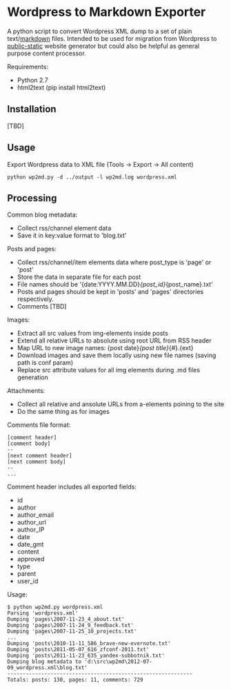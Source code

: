 # Wordpress to Markdown Exporter

A python script to convert Wordpress XML dump to a set of plain text/[markdown](http://daringfireball.net/projects/markdown) files. Intended to be used for migration from Wordpress to [public-static](http://github.com/dreikanter/public-static) website generator but could also be helpful as general purpose content processor.

Requirements:

* Python 2.7
* html2text (pip install html2text)

## Installation

[TBD]

## Usage

Export Wordpress data to XML file (Tools → Export → All content)

	python wp2md.py -d ../output -l wp2md.log wordpress.xml

## Processing

Common blog metadata:

* Collect rss/channel element data
* Save it in key:value format to 'blog.txt'

Posts and pages:

* Collect rss/channel/item elements data where post_type is 'page' or 'post'
* Store the data in separate file for each post
* File names should be '{date:YYYY.MM.DD}_{post_id}_{post_name}.txt'
* Posts and pages should be kept in 'posts' and 'pages' directories respectively.
* Comments [TBD]

Images:

* Extract all src values from img-elements inside posts
* Extend all relative URLs to absolute using root URL from RSS header
* Map URL to new image names: {post date}_{post title}_{#}.{ext}
* Download images and save them locally using new file names (saving path is conf param)
* Replace src attribute values for all img elements during .md files generation

Attachments:

* Collect all relative and ansolute URLs from a-elements poining to the site
* Do the same thing as for images

Comments file format:

```
[comment header]
[comment body]
--
[next comment header]
[next comment body]
--
...
```

Comment header includes all exported fields:

* id
* author
* author_email
* author_url
* author_IP
* date
* date_gmt
* content
* approved
* type
* parent
* user_id


Usage:

```
$ python wp2md.py wordpress.xml
Parsing 'wordpress.xml'
Dumping 'pages\2007-11-23_4_about.txt'
Dumping 'pages\2007-11-24_9_feedback.txt'
Dumping 'pages\2007-11-25_10_projects.txt'
...
Dumping 'posts\2010-11-11_586_brave-new-evernote.txt'
Dumping 'posts\2011-05-07_616_zfconf-2011.txt'
Dumping 'posts\2011-11-23_635_yandex-subbotnik.txt'
Dumping blog metadata to 'd:\src\wp2md\2012-07-09_wordpress.xml\blog.txt'
------------------------------------------------------------
Totals: posts: 130, pages: 11, comments: 729
```




